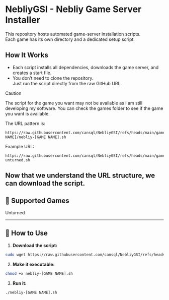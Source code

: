 # NebliyGSI - Nebliy Game Server Installer

This repository hosts automated game-server installation scripts.  
Each game has its own directory and a dedicated setup script.

## How It Works
- Each script installs all dependencies, downloads the game server, and creates a start file.
- You don’t need to clone the repository.  
  Just run the script directly from the raw GitHub URL.

> [!CAUTION]
> The script for the game you want may not be available as I am still developing my software. You can check the games folder to see if the game you want is available.

The URL pattern is:
```
https://raw.githubusercontent.com/cansql/NebliyGSI/refs/heads/main/games/[GAME NAME]/nebliy-[GAME NAME].sh
```

Example URL:
```
https://raw.githubusercontent.com/cansql/NebliyGSI/refs/heads/main/games/unturned/nebliy-unturned.sh
```

Now that we understand the URL structure, we can download the script.
---
## 🤝 Supported Games

Unturned

---
## 🚀 How to Use

1. **Download the script:**
```bash
sudo wget https://raw.githubusercontent.com/cansql/NebliyGSI/refs/heads/main/games/[GAME NAME]/nebliy-[GAME NAME].sh
```

2. **Make it executable:**
```bash
chmod +x nebliy-[GAME NAME].sh
```

3. **Run it:**
```bash
./nebliy-[GAME NAME].sh
```
